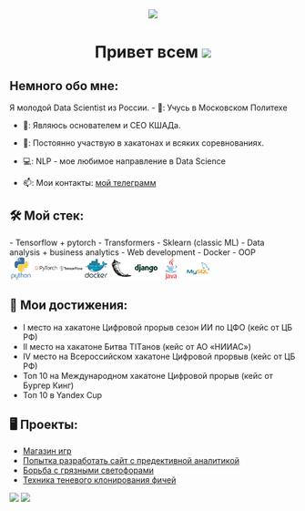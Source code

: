 
<div id="header" align="center">
  <img src="https://media.giphy.com/media/M9gbBd9nbDrOTu1Mqx/giphy.gif" width="100"/>
      <h1>
         Привет всем
        <img src="https://media.giphy.com/media/hvRJCLFzcasrR4ia7z/giphy.gif" width="30px"/>
      </h1>
</div>
<h2>Немного обо мне:</h2>
Я молодой Data Scientist из России.
- 🔬: Учусь в Московском Политехе

- 🏫: Являюсь основателем и CEO КШАДа.

- 🥳: Постоянно участвую в хакатонах и всяких соревнованиях.

- 💻: NLP - мое любимое направление в Data Science

- 📫: Мои контакты: <a href='https://t.me/ismarshev'>мой телеграмм</a>
<h2>🛠️ Мой стек:</h2>
- Tensorflow + pytorch
- Transformers
- Sklearn (classic ML)
- Data analysis + business analytics
- Web development 
- Docker
- OOP
<div>
  <img src="https://github.com/devicons/devicon/blob/master/icons/python/python-original-wordmark.svg" title="Python" **alt="Python" width="40" height="40"/>
  <img src="https://github.com/devicons/devicon/blob/master/icons/pytorch/pytorch-original-wordmark.svg" title="PyTorch" **alt="PyTorch" width="40" height="40"/>
  <img src="https://github.com/devicons/devicon/blob/master/icons/tensorflow/tensorflow-line-wordmark.svg" title="TF" **alt="TF" width="40" height="40"/>
  <img src="https://github.com/devicons/devicon/blob/master/icons/docker/docker-original-wordmark.svg" title="Docker" **alt="Docker" width="40" height="40"/>
  <img src="https://github.com/devicons/devicon/blob/master/icons/flask/flask-original.svg" title="Flask" **alt="Flask" width="40" height="40"/>
  <img src="https://github.com/devicons/devicon/blob/master/icons/django/django-plain-wordmark.svg" title="Django" **alt="Django" width="40" height="40"/>
  <img src="https://github.com/devicons/devicon/blob/master/icons/java/java-original-wordmark.svg" title="Java" alt="Java" width="40" height="40"/>&nbsp;
  <img src="https://github.com/devicons/devicon/blob/master/icons/mysql/mysql-original-wordmark.svg" title="MySQL"  alt="MySQL" width="40" height="40"/>&nbsp;
</div>
<h2>🥇 Мои достижения:</h2>
<ul>
      <li>I место на хакатоне Цифровой прорыв сезон ИИ по ЦФО (кейс от ЦБ РФ)</li>
      <li>II место на хакатоне Битва ТITанов (кейс от АО «НИИАС»)</li>
      <li>IV место на Всероссийском хакатоне Цифровой прорвыв (кейс от ЦБ РФ)</li>
      <li>Топ 10 на Международном хакатоне Цифровой прорыв (кейс от Бургер Кинг)</li>
      <li>Топ 10 в Yandex Cup</li>
</ul>
<h2>🖥️ Проекты:</h2>
<ul>
      <li><a href='https://github.com/IsMarshev/GameShop'>Магазин игр</a></li>
      <li><a href='https://github.com/IsMarshev/Case-CB-RF'>Попытка разработать сайт с предективной аналитикой</a></li>
      <li><a href='https://github.com/IsMarshev/Case-RZD-Battle-of-Titans'>Борьба с грязными светофорами</a></li>
      <li><a href='https://github.com/IsMarshev/Hackaton_command_MLC'>Техника теневого клонирования фичей</a></li>
</ul>
<img src="https://github-readme-stats.vercel.app/api?username=IsMarshev">
<img src = "https://github-readme-stats.vercel.app/api/top-langs/?username=IsMarshev&layout=compact">
<!--
**IsMarshev/IsMarshev** is a ✨ _special_ ✨ repository because its `README.md` (this file) appears on your GitHub profile.

Here are some ideas to get you started:

- 🔭 I’m currently working on ...
- 🌱 I’m currently learning ...
- 👯 I’m looking to collaborate on ...
- 🤔 I’m looking for help with ...
- 💬 Ask me about ...
- 📫 How to reach me: ...
- 😄 Pronouns: ...
- ⚡ Fun fact: ...
-->
